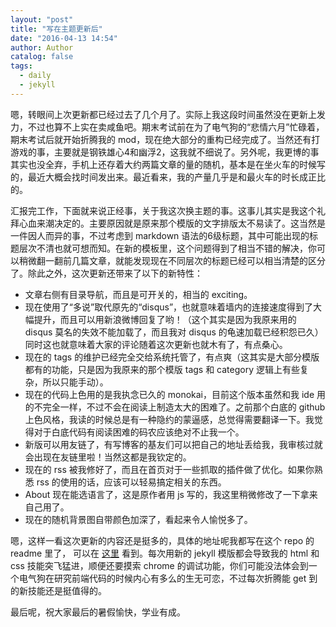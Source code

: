 ```yaml
---
layout: "post"
title: "写在主题更新后"
date: "2016-04-13 14:54"
author: Author
catalog: false
tags:
  - daily
  - jekyll
---
```


嗯，转眼间上次更新都已经过去了几个月了。实际上我这段时间虽然没在更新上发力，不过也算不上实在卖咸鱼吧。期末考试前在为了电气狗的“悲情六月”忙碌着，期末考试后就开始折腾我的 mod，现在绝大部分的重构已经完成了。当然还有打游戏的事，主要就是钢铁雄心4和幽浮2，这我就不细说了。另外呢，我更博的事其实也没全弃，手机上还存着大约两篇文章的量的随机，基本是在坐火车的时候写的，最近大概会找时间发出来。最近看来，我的产量几乎是和最火车的时长成正比的。

汇报完工作，下面就来说正经事，关于我这次换主题的事。这事儿其实是我这个礼拜心血来潮决定的。主要原因就是原来那个模版的文字排版太不易读了。这当然是一件因人而异的事，不过考虑到 markdown 语法的6级标题，其中可能出现的标题层次不清也就可想而知。在新的模板里，这个问题得到了相当不错的解决，你可以稍微翻一翻前几篇文章，就能发现现在不同层次的标题已经可以相当清楚的区分了。除此之外，这次更新还带来了以下的新特性：

- 文章右侧有目录导航，而且是可开关的，相当的 exciting。
- 现在使用了“多说”取代原先的“disqus”，也就意味着墙内的连接速度得到了大幅提升，而且可以用新浪微博回复了哟！（这个其实是因为我原来用的 disqus 莫名的失效不能加载了，而且我对 disqus 的龟速加载已经积怨已久）同时这也就意味着大家的评论随着这次更新也就木有了，有点桑心。
- 现在的 tags 的维护已经完全交给系统托管了，有点爽（这其实是大部分模版都有的功能，只是因为我原来的那个模版 tags 和 category 逻辑上有些复杂，所以只能手动）。
- 现在的代码上色用的是我执念已久的 monokai，目前这个版本虽然和我 ide 用的不完全一样，不过不会在阅读上制造太大的困难了。之前那个白底的 github 上色风格，我读的时候总是有一种隐约的蒙逼感，总觉得需要翻译一下。我觉得对于白底代码有阅读困难的码农应该绝对不止我一个。
- 新版可以用友链了，有写博客的基友们可以把自己的地址丢给我，我审核过就会出现在友链里啦！当然这都是我钦定的。
- 现在的 rss 被我修好了，而且在首页对于一些抓取的插件做了优化。如果你熟悉 rss 的使用的话，应该可以轻易搞定相关的东西。
- About 现在能选语言了，这是原作者用 js 写的，我这里稍微修改了一下拿来自己用了。
- 现在的随机背景图自带颜色加深了，看起来令人愉悦多了。

嗯，这样一看这次更新的内容还是挺多的，具体的地址呢我都写在这个 repo 的 readme 里了， 可以在 [这里][1] 看到。每次用新的 jekyll 模版都会导致我的 html 和 css 技能突飞猛进，顺便还要摸索 chrome 的调试功能，你们可能没法体会到一个电气狗在研究前端代码的时候内心有多么的生无可恋，不过每次折腾能 get 到的新技能还是挺值得的。

最后呢，祝大家最后的暑假愉快，学业有成。

[1]: https://github.com/Towdium/towdium.github.io
